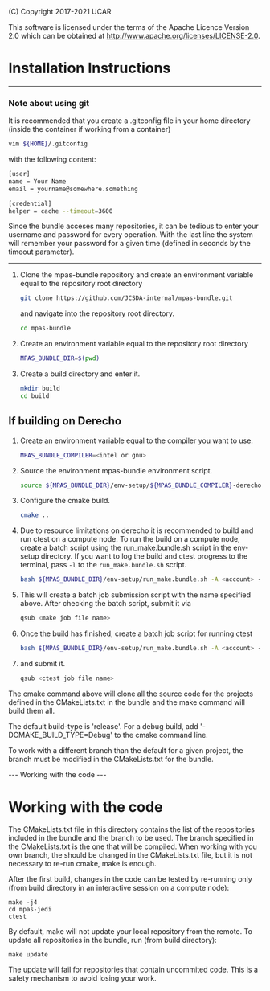 (C) Copyright 2017-2021 UCAR

This software is licensed under the terms of the Apache Licence Version 2.0
which can be obtained at http://www.apache.org/licenses/LICENSE-2.0.

# Installation Instructions 

---
### Note about using git

It is recommended that you create a .gitconfig file in your home directory (inside the container
if working from a container)
```bash
vim ${HOME}/.gitconfig
```

with the following content:

```bash
[user]
name = Your Name
email = yourname@somewhere.something

[credential]
helper = cache --timeout=3600
```
Since the bundle acceses many repositories, it can be tedious to enter your username and
password for every operation. With the last line the system will remember your password for
a given time (defined in seconds by the timeout parameter).

---

1.  Clone the mpas-bundle repository and create an environment variable equal to the repository root directory
    ```bash
    git clone https://github.com/JCSDA-internal/mpas-bundle.git
    ```
    and navigate into the repository root directory.
    ```bash
    cd mpas-bundle
    ```
1. Create an environment variable equal to the repository root directory
    ```bash
    MPAS_BUNDLE_DIR=$(pwd)
    ```
1. Create a build directory and enter it.
    ```bash
    mkdir build
    cd build
    ```
## If building on Derecho 

1. Create an environment variable equal to the compiler you want to use.
    ```bash
    MPAS_BUNDLE_COMPILER=<intel or gnu>
    ```
1. Source the environment mpas-bundle environment script.
    ```bash
    source ${MPAS_BUNDLE_DIR}/env-setup/${MPAS_BUNDLE_COMPILER}-derecho.sh
    ```
1. Configure the cmake build.
    ```bash
    cmake ..
    ```
1. Due to resource limitations on derecho it is recommended to build and run ctest on a compute node. To run
the build on a compute node, create a batch script using the run_make.bundle.sh script in the env-setup directory. If you want to log the build and ctest
progress to the terminal, pass ```-l``` to the ```run_make.bundle.sh``` script.
    ```bash    
    bash ${MPAS_BUNDLE_DIR}/env-setup/run_make.bundle.sh -A <account> -e ${MPAS_BUNDLE_DIR}/env-setup -c ${MPAS_BUNDLE_COMPILER} -f <make job file name> -l -n
    ```
1. This will create a batch job submission script with the name specified above. After checking the batch script, submit it via
    ```bash
    qsub <make job file name>
    ```
1. Once the build has finished, create a batch job script for running ctest
    ```bash    
    bash ${MPAS_BUNDLE_DIR}/env-setup/run_make.bundle.sh -A <account> -e ${MPAS_BUNDLE_DIR}/env-setup -c ${MPAS_BUNDLE_COMPILER} -f <job file name> -x ctest -l -n
    ```
1. and submit it.
    ```bash
    qsub <ctest job file name>
    ```

The cmake command above will clone all the source code for the projects defined in the
CMakeLists.txt in the bundle and the make command will build them all.

The default build-type is 'release'. For a debug build, add '-DCMAKE_BUILD_TYPE=Debug' to the cmake
command line.

To work with a different branch than the default for a given project, the branch must be
modified in the CMakeLists.txt for the bundle.


--- Working with the code ---
# Working with the code

The CMakeLists.txt file in this directory contains the list of the repositories included
in the bundle and the branch to be used. The branch specified in the CMakeLists.txt is
the one that will be compiled. When working with you own branch, the should be changed in
the CMakeLists.txt file, but it is not necessary to re-run cmake, make is enough.

After the first build, changes in the code can be tested by re-running only
(from build directory in an interactive session on a compute node):

    make -j4
    cd mpas-jedi
    ctest

By default, make will not update your local repository from the remote. To update all repositories
in the bundle, run (from build directory):

    make update

The update will fail for repositories that contain uncommited code. This is a safety mechanism to
avoid losing your work.
